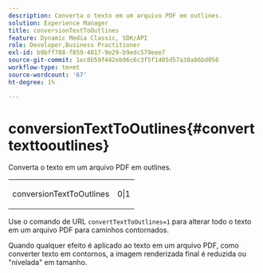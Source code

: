 ```yaml
---
description: Converta o texto em um arquivo PDF em outlines.
solution: Experience Manager
title: conversionTextToOutlines
feature: Dynamic Media Classic, SDK/API
role: Developer,Business Practitioner
exl-id: b9bff788-f859-4817-9e29-b9edc579eee7
source-git-commit: 1ec8b59f442eb96c6c3f5f1405d57a38a86bd056
workflow-type: tm+mt
source-wordcount: '67'
ht-degree: 1%

---
```


# conversionTextToOutlines{#converttexttooutlines}

Converta o texto em um arquivo PDF em outlines.

<table id="simpletable_FDE0D8786BC747AF87A336452500E695"> 
 <tr class="strow"> 
  <td class="stentry"> <p><span class="codeph"> conversionTextToOutlines</span> </p> </td> 
  <td class="stentry"> <p>0|1 </p></td> 
 </tr> 
</table>

Use o comando de URL `convertTextToOutlines=1` para alterar todo o texto em um arquivo PDF para caminhos contornados.

Quando qualquer efeito é aplicado ao texto em um arquivo PDF, como converter texto em contornos, a imagem renderizada final é reduzida ou &quot;nivelada&quot; em tamanho.
